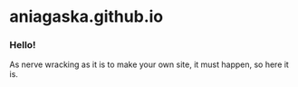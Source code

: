 # aniagaska.github.io

### Hello!

As nerve wracking as it is to make your own site, it must happen, so here it is.
